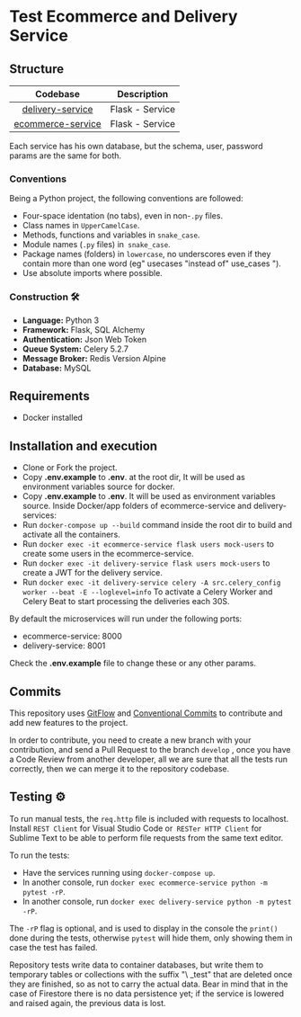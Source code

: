 # Test Ecommerce and Delivery Service 

## Structure 

| Codebase                               |   Description      |
| :------------------------------------: | :--------------:   |
| [delivery-service](delivery-service)   | Flask - Service    |
| [ecommerce-service](ecommerce-service) | Flask - Service    |

Each service has his own database, but the schema, user, password params are the same for both.

### Conventions

Being a Python project, the following conventions are followed:

- Four-space identation (no tabs), even in non-`.py` files.
- Class names in `UpperCamelCase`.
- Methods, functions and variables in `snake_case`.
- Module names (`.py` files) in` snake_case`.
- Package names (folders) in `lowercase`, no underscores even if they contain more than one word (eg" usecases "instead of" use_cases ").
- Use absolute imports where possible.

### Construction 🛠️
* **Language:** Python 3
* **Framework:** Flask, SQL Alchemy
* **Authentication:** Json Web Token
* **Queue System:** Celery 5.2.7
* **Message Broker:** Redis Version Alpine 
* **Database:** MySQL

## Requirements
- Docker installed

## Installation and execution

- Clone or Fork the project.
- Copy **.env.example** to **.env**. at the root dir, It will be used as environment variables source for docker.
- Copy **.env.example** to **.env**. It will be used as environment variables source. Inside Docker/app folders of ecommerce-service and delivery-services:
- Run ```docker-compose up --build``` command inside the root dir to build and activate all the containers.
- Run ```docker exec -it ecommerce-service flask users mock-users``` to create some users in the ecommerce-service.
- Run ```docker exec -it delivery-service flask users mock-users``` to create a JWT for the delivery service.
- Run ```docker exec -it delivery-service celery -A src.celery_config worker --beat -E --loglevel=info``` To activate a Celery Worker and Celery Beat to start processing the deliveries each 30S.

By default the microservices will run under the following ports:
- ecommerce-service: 8000
- delivery-service: 8001

Check the **.env.example** file to change these or any other params.

## Commits
This repository uses [GitFlow](https://www.atlassian.com/es/git/tutorials/comparing-workflows/gitflow-workflow) and [Conventional Commits](https://www.conventionalcommits.org/en/v1.0.0/) to contribute and add new features to the project.

In order to contribute, you need to create a new branch with your contribution, and send a Pull Request to the branch ```develop``` , once you have a Code Review from another developer, all we are sure that all the tests run correctly, then we can merge it to the repository codebase.

## Testing ⚙️
To run manual tests, the `req.http` file is included with requests to localhost. Install `REST Client` for Visual Studio Code or` RESTer HTTP Client` for Sublime Text to be able to perform file requests from the same text editor.

To run the tests:

- Have the services running using `docker-compose up`.
- In another console, run `docker exec ecommerce-service python -m pytest -rP`.
- In another console, run `docker exec delivery-service python -m pytest -rP`.

The `-rP` flag is optional, and is used to display in the console the `print()` done during the tests, otherwise `pytest` will hide them, only showing them in case the test has failed.

Repository tests write data to container databases, but write them to temporary tables or collections with the suffix "\ _test" that are deleted once they are finished, so as not to carry the actual data. Bear in mind that in the case of Firestore there is no data persistence yet; if the service is lowered and raised again, the previous data is lost.
